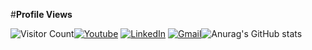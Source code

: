 #****Profile Views****

![Visitor Count](https://profile-counter.glitch.me/{melihbodr}/count.svg)[<img alt="Youtube" src="https://img.shields.io/badge/Youtube%20-%23FF0000.svg?&style=for-the-badge&logo=YouTube&logoColor=white"/>](https://www.youtube.com/channel/UCtvccweD3LKUPrCfW9w3wvg) [<img alt="LinkedIn" src="https://img.shields.io/badge/linkedin%20-%230077B5.svg?&style=for-the-badge&logo=linkedin&logoColor=white"/>](https://www.linkedin.com/in/melihbdr/) [<img alt="Gmail" src="https://img.shields.io/badge/@MELİHBDR.1995@GMAİL.COM-D14836?style=for-the-badge&logo=gmail&logoColor=white" />](melihbdr.1995@gmail.com)![Anurag's GitHub stats](https://github-readme-stats.vercel.app/api?username=melihbodr&show_icons=true&theme=white)



